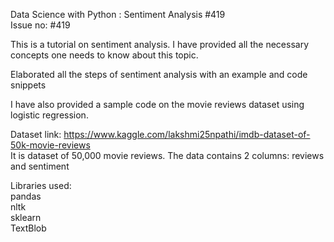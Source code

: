 Data Science with Python : Sentiment Analysis #419<br>
Issue no: #419

This is a tutorial on sentiment analysis. 
I have provided all the necessary concepts one needs to know about this topic.

Elaborated all the steps of sentiment analysis with an example and code snippets

I have also provided a sample code on the movie reviews dataset using logistic regression.

Dataset link: https://www.kaggle.com/lakshmi25npathi/imdb-dataset-of-50k-movie-reviews<br>
It is dataset of 50,000 movie reviews. The data contains 2 columns: reviews and sentiment


Libraries used:<br>
pandas<br>
nltk<br>
sklearn<br>
TextBlob
